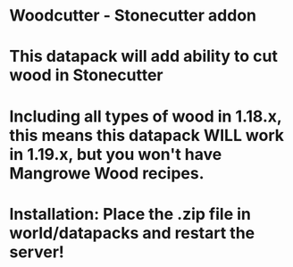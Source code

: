 # Woodcutter - Stonecutter addon

# This datapack will add ability to cut wood in Stonecutter 
# Including all types of wood in 1.18.x, this means this datapack WILL work in 1.19.x, but you won't have Mangrowe Wood recipes.

# Installation: Place the .zip file in world/datapacks and restart the server!

